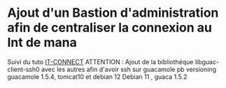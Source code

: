 # Ajout d'un Bastion d'administration afin de centraliser la connexion au Int de mana
Suivi du tuto [IT-CONNECT](https://www.it-connect.fr/tuto-apache-guacamole-bastion-rdp-ssh-debian/) 
ATTENTION :
Ajout de la bibliothéque  libguac-client-ssh0 avec les autres afin d'avoir ssh sur guacamole
pb versioning guacamole 1.5.4, tomcat10 et debian 12
Debian 11 , guaca 1.5.2